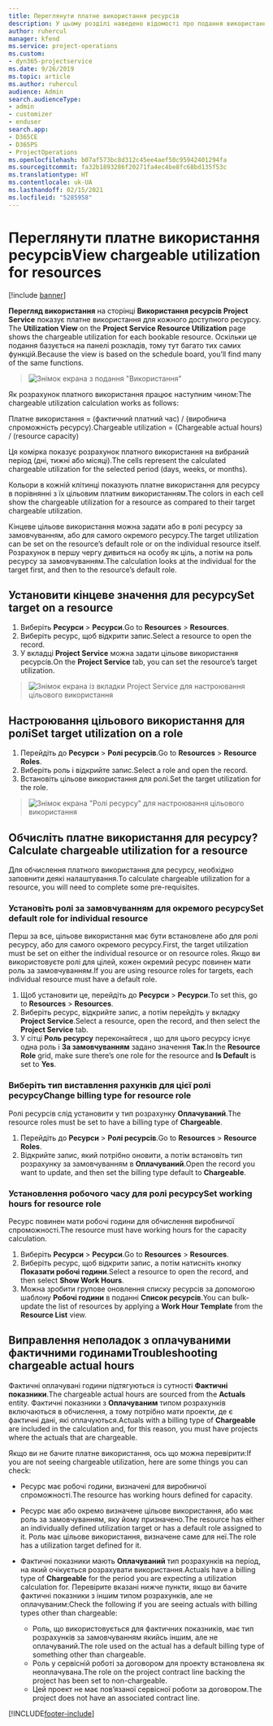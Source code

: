 ```yaml
---
title: Переглянути платне використання ресурсів
description: У цьому розділі наведено відомості про подання використання ресурсів.
author: ruhercul
manager: kfend
ms.service: project-operations
ms.custom:
- dyn365-projectservice
ms.date: 9/26/2019
ms.topic: article
ms.author: ruhercul
audience: Admin
search.audienceType:
- admin
- customizer
- enduser
search.app:
- D365CE
- D365PS
- ProjectOperations
ms.openlocfilehash: b07af573bc8d312c45ee4aef50c95942401294fa
ms.sourcegitcommit: fa32b1893286f20271fa4ec4be8fc68bd135f53c
ms.translationtype: HT
ms.contentlocale: uk-UA
ms.lasthandoff: 02/15/2021
ms.locfileid: "5285958"
---
```

# <a name="view-chargeable-utilization-for-resources"></a><span data-ttu-id="94502-103">Переглянути платне використання ресурсів</span><span class="sxs-lookup"><span data-stu-id="94502-103">View chargeable utilization for resources</span></span>

[!include [banner](../includes/psa-now-project-operations.md)]
 
<span data-ttu-id="94502-104">**Перегляд використання** на сторінці **Використання ресурсів Project Service** показує платне використання для кожного доступного ресурсу. </span><span class="sxs-lookup"><span data-stu-id="94502-104">The **Utilization View** on the **Project Service Resource Utilization** page shows the chargeable utilization for each bookable resource.</span></span> <span data-ttu-id="94502-105">Оскільки це подання базується на панелі розкладів, тому тут багато тих самих функцій.</span><span class="sxs-lookup"><span data-stu-id="94502-105">Because the view is based on the schedule board, you’ll find many of the same functions.</span></span>

> ![Знімок екрана з подання "Використання"](media/FAQ-utilization-1.png)
 

<span data-ttu-id="94502-107">Як розрахунок платного використання працює наступним чином:</span><span class="sxs-lookup"><span data-stu-id="94502-107">The chargeable utilization calculation works as follows:</span></span>

   <span data-ttu-id="94502-108">Платне використання = (фактичний платний час) / (виробнича спроможність ресурсу).</span><span class="sxs-lookup"><span data-stu-id="94502-108">Chargeable utilization = (Chargeable actual hours) / (resource capacity)</span></span>

<span data-ttu-id="94502-109">Ця комірка показує розрахунок платного використання на вибраний період (дні, тижні або місяці).</span><span class="sxs-lookup"><span data-stu-id="94502-109">The cells represent the calculated chargeable utilization for the selected period (days, weeks, or months).</span></span>

<span data-ttu-id="94502-110">Кольори в кожній клітинці показують платне використання для ресурсу в порівнянні з їх цільовим платним використанням.</span><span class="sxs-lookup"><span data-stu-id="94502-110">The colors in each cell show the chargeable utilization for a resource as compared to their target chargeable utilization.</span></span> 

<span data-ttu-id="94502-111">Кінцеве цільове використання можна задати або в ролі ресурсу за замовчуванням, або для самого окремого ресурсу.</span><span class="sxs-lookup"><span data-stu-id="94502-111">The target utilization can be set on the resource’s default role or on the individual resource itself.</span></span> <span data-ttu-id="94502-112">Розрахунок в першу чергу дивиться на особу як ціль, а потім на роль ресурсу за замовчуванням.</span><span class="sxs-lookup"><span data-stu-id="94502-112">The calculation looks at the individual for the target first, and then to the resource’s default role.</span></span>

## <a name="set-target-on-a-resource"></a><span data-ttu-id="94502-113">Установити кінцеве значення для ресурсу</span><span class="sxs-lookup"><span data-stu-id="94502-113">Set target on a resource</span></span>

1. <span data-ttu-id="94502-114">Виберіть **Ресурси** \> **Ресурси**.</span><span class="sxs-lookup"><span data-stu-id="94502-114">Go to **Resources** \> **Resources**.</span></span> 
2. <span data-ttu-id="94502-115">Виберіть ресурс, щоб відкрити запис.</span><span class="sxs-lookup"><span data-stu-id="94502-115">Select a resource to open the record.</span></span> 
3. <span data-ttu-id="94502-116">У вкладці **Project Service** можна задати цільове використання ресурсів.</span><span class="sxs-lookup"><span data-stu-id="94502-116">On the **Project Service** tab, you can set the resource’s target utilization.</span></span>

> ![Знімок екрана із вкладки Project Service для настроювання цільового використання](media/FAQ-utilization-2.png)
 
## <a name="set-target-utilization-on-a-role"></a><span data-ttu-id="94502-118">Настроювання цільового використання для ролі</span><span class="sxs-lookup"><span data-stu-id="94502-118">Set target utilization on a role</span></span>

1. <span data-ttu-id="94502-119">Перейдіть до **Ресурси** \> **Ролі ресурсів**.</span><span class="sxs-lookup"><span data-stu-id="94502-119">Go to **Resources** \> **Resource Roles**.</span></span> 
2. <span data-ttu-id="94502-120">Виберіть роль і відкрийте запис.</span><span class="sxs-lookup"><span data-stu-id="94502-120">Select a role and open the record.</span></span> 
3. <span data-ttu-id="94502-121">Встановіть цільове використання для ролі.</span><span class="sxs-lookup"><span data-stu-id="94502-121">Set the target utilization for the role.</span></span>

> ![Знімок екрана "Ролі ресурсу" для настроювання цільового використання](media/FAQ-utilization-3.png)
 
## <a name="calculate-chargeable-utilization-for-a-resource"></a><span data-ttu-id="94502-123">Обчисліть платне використання для ресурсу?</span><span class="sxs-lookup"><span data-stu-id="94502-123">Calculate chargeable utilization for a resource</span></span>

<span data-ttu-id="94502-124">Для обчислення платного використання для ресурсу, необхідно заповнити деякі налаштування.</span><span class="sxs-lookup"><span data-stu-id="94502-124">To calculate chargeable utilization for a resource, you will need to complete some pre-requisites.</span></span> 

### <a name="set-default-role-for-individual-resource"></a><span data-ttu-id="94502-125">Установіть ролі за замовчуванням для окремого ресурсу</span><span class="sxs-lookup"><span data-stu-id="94502-125">Set default role for individual resource</span></span>

<span data-ttu-id="94502-126">Перш за все, цільове використання має бути встановлене або для ролі ресурсу, або для самого окремого ресурсу.</span><span class="sxs-lookup"><span data-stu-id="94502-126">First, the target utilization must be set on either the individual resource or on resource roles.</span></span> <span data-ttu-id="94502-127">Якщо ви використовуєте ролі для цілей, кожен окремий ресурс повинен мати роль за замовчуванням.</span><span class="sxs-lookup"><span data-stu-id="94502-127">If you are using resource roles for targets, each individual resource must have a default role.</span></span> 

1. <span data-ttu-id="94502-128">Щоб установити це, перейдіть до **Ресурси** \> **Ресурси**.</span><span class="sxs-lookup"><span data-stu-id="94502-128">To set this, go to **Resources** \> **Resources**.</span></span> 
2. <span data-ttu-id="94502-129">Виберіть ресурс, відкрийте запис, а потім перейдіть у вкладку **Project Service**.</span><span class="sxs-lookup"><span data-stu-id="94502-129">Select a resource, open the record, and then select the **Project Service** tab.</span></span> 
3. <span data-ttu-id="94502-130">У сітці **Роль ресурсу** переконайтеся , що для цього ресурсу існує одна роль і **За замовчуванням** задано значення **Так**.</span><span class="sxs-lookup"><span data-stu-id="94502-130">In the **Resource Role** grid, make sure there’s one role for the resource and **Is Default** is set to **Yes**.</span></span>
 
### <a name="change-billing-type-for-resource-role"></a><span data-ttu-id="94502-131">Виберіть тип виставлення рахунків для цієї ролі ресурсу</span><span class="sxs-lookup"><span data-stu-id="94502-131">Change billing type for resource role</span></span>

<span data-ttu-id="94502-132">Ролі ресурсів слід установити у тип розрахунку **Оплачуваний**.</span><span class="sxs-lookup"><span data-stu-id="94502-132">The resource roles must be set to have a billing type of **Chargeable**.</span></span> 

1. <span data-ttu-id="94502-133">Перейдіть до **Ресурси** \> **Ролі ресурсів**.</span><span class="sxs-lookup"><span data-stu-id="94502-133">Go to **Resources** \> **Resource Roles**.</span></span> 
2. <span data-ttu-id="94502-134">Відкрийте запис, який потрібно оновити, а потім встановіть тип розрахунку за замовчуванням в **Оплачуваний**.</span><span class="sxs-lookup"><span data-stu-id="94502-134">Open the record you want to update, and then set the billing type default to **Chargeable**.</span></span>

### <a name="set-working-hours-for-resource-role"></a><span data-ttu-id="94502-135">Установлення робочого часу для ролі ресурсу</span><span class="sxs-lookup"><span data-stu-id="94502-135">Set working hours for resource role</span></span>
 
<span data-ttu-id="94502-136">Ресурс повинен мати робочі години для обчислення виробничої спроможності.</span><span class="sxs-lookup"><span data-stu-id="94502-136">The resource must have working hours for the capacity calculation.</span></span> 

1. <span data-ttu-id="94502-137">Виберіть **Ресурси** \> **Ресурси**.</span><span class="sxs-lookup"><span data-stu-id="94502-137">Go to **Resources** \> **Resources**.</span></span> 
2. <span data-ttu-id="94502-138">Виберіть ресурс, щоб відкрити запис, а потім натисніть кнопку **Показати робочі години**.</span><span class="sxs-lookup"><span data-stu-id="94502-138">Select a resource to open the record, and then select **Show Work Hours**.</span></span> 
3. <span data-ttu-id="94502-139">Можна зробити групове оновлення списку ресурсів за допомогою шаблону **Робочі години** в поданні **Список ресурсів**.</span><span class="sxs-lookup"><span data-stu-id="94502-139">You can bulk-update the list of resources by applying a **Work Hour Template** from the **Resource List** view.</span></span>

## <a name="troubleshooting-chargeable-actual-hours"></a><span data-ttu-id="94502-140">Виправлення неполадок з оплачуваними фактичними годинами</span><span class="sxs-lookup"><span data-stu-id="94502-140">Troubleshooting chargeable actual hours</span></span>

<span data-ttu-id="94502-141">Фактичні оплачувані години підтягуються із сутності **Фактичні показники**.</span><span class="sxs-lookup"><span data-stu-id="94502-141">The chargeable actual hours are sourced from the **Actuals** entity.</span></span> <span data-ttu-id="94502-142">Фактичні показники з **Оплачуваним** типом розрахунків включаються в обчислення, а тому потрібно мати проекти, де є фактичні дані, які оплачуються.</span><span class="sxs-lookup"><span data-stu-id="94502-142">Actuals with a billing type of **Chargeable** are included in the calculation and, for this reason, you must have projects where the actuals that are chargeable.</span></span>

<span data-ttu-id="94502-143">Якщо ви не бачите платне використання, ось що можна перевірити:</span><span class="sxs-lookup"><span data-stu-id="94502-143">If you are not seeing chargeable utilization, here are some things you can check:</span></span>

- <span data-ttu-id="94502-144">Ресурс має робочі години, визначені для виробничої спроможності.</span><span class="sxs-lookup"><span data-stu-id="94502-144">The resource has working hours defined for capacity.</span></span>
- <span data-ttu-id="94502-145">Ресурс має або окремо визначене цільове використання, або має роль за замовчуванням, яку йому призначено.</span><span class="sxs-lookup"><span data-stu-id="94502-145">The resource has either an individually defined utilization target or has a default role assigned to it.</span></span> <span data-ttu-id="94502-146">Роль має цільове використання, визначене саме для неї.</span><span class="sxs-lookup"><span data-stu-id="94502-146">The role has a utilization target defined for it.</span></span>
- <span data-ttu-id="94502-147">Фактичні показники мають **Оплачуваний** тип розрахунків на період, на який очікується розрахувати використання.</span><span class="sxs-lookup"><span data-stu-id="94502-147">Actuals have a billing type of **Chargeable** for the period you are expecting a utilization calculation for.</span></span> <span data-ttu-id="94502-148">Перевірите вказані нижче пункти, якщо ви бачите фактичні показники з іншим типом розрахунків, але не оплачуваним:</span><span class="sxs-lookup"><span data-stu-id="94502-148">Check the following if you are seeing actuals with billing types other than chargeable:</span></span>

  - <span data-ttu-id="94502-149">Роль, що використовується для фактичних показників, має тип розрахунків за замовчуванням якийсь іншим, але не оплачуваний.</span><span class="sxs-lookup"><span data-stu-id="94502-149">The role used on the actual has a default billing type of something other than chargeable.</span></span>
  - <span data-ttu-id="94502-150">Роль у сервісній роботі за договором для проекту встановлена як неоплачувана.</span><span class="sxs-lookup"><span data-stu-id="94502-150">The role on the project contract line backing the project has been set to non-chargeable.</span></span>
  - <span data-ttu-id="94502-151">Цей проект не має пов’язаної сервісної роботи за договором.</span><span class="sxs-lookup"><span data-stu-id="94502-151">The project does not have an associated contract line.</span></span>



[!INCLUDE[footer-include](../includes/footer-banner.md)]